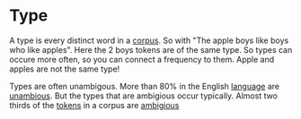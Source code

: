# Type
A type is every distinct word in a [corpus](Corpus.md). So with "The apple boys like boys who like apples". Here the 2 boys tokens are of the same type. So types can occure more often, so you can connect a frequency to them. Apple and apples are not the same type! 

Types are often unambigous. More than 80% in the English [language](../Languages/Languages.md) are [unambious](../Languages/Ambiguity.md). But the types that are ambigious occur typically. Almost two thirds of the [tokens](Token.md) in a corpus are [ambigious](../Languages/Ambiguity.md)